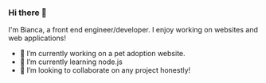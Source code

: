 ### Hi there 👋

I'm Bianca, a front end engineer/developer. I enjoy working on websites and web applications! 

- 🔭 I’m currently working on a pet adoption website.
- 🌱 I’m currently learning node.js
- 👯 I’m looking to collaborate on any project honestly!
